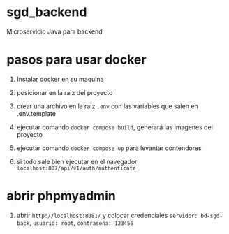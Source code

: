 # sgd_backend

Microservicio Java para backend

# pasos para usar docker

1. Instalar docker en su maquina
2. posicionar en la raiz del proyecto
3. crear una archivo en la raiz `.env` con las variables que salen en .env.template
4. ejecutar comando `docker compose build`, generará las imagenes del proyecto
5. ejecutar comando `docker compose up` para levantar contendores

6. si todo sale bien ejecutar en el navegador `localhost:807/api/v1/auth/authenticate`

# abrir phpmyadmin

1. abrir `http://localhost:8081/` y colocar credenciales `servidor: bd-sgd-back`, `usuario: root`, `contraseña: 123456`
